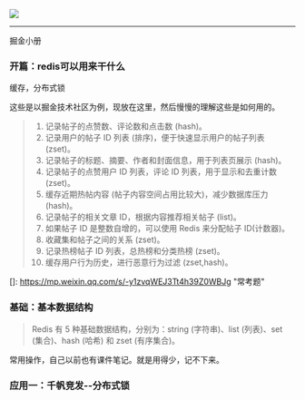 ![](D:\keep_reading\Keep_reading\img\20200505211018.png)

-----------------------------------------------------

掘金小册

### 开篇：redis可以用来干什么

缓存，分布式锁

这些是以掘金技术社区为例，现放在这里，然后慢慢的理解这些是如何用的。

> 1. 记录帖子的点赞数、评论数和点击数 (hash)。
> 2. 记录用户的帖子 ID 列表 (排序)，便于快速显示用户的帖子列表 (zset)。
> 3. 记录帖子的标题、摘要、作者和封面信息，用于列表页展示 (hash)。
> 4. 记录帖子的点赞用户 ID 列表，评论 ID 列表，用于显示和去重计数 (zset)。
> 5. 缓存近期热帖内容 (帖子内容空间占用比较大)，减少数据库压力 (hash)。
> 6. 记录帖子的相关文章 ID，根据内容推荐相关帖子 (list)。
> 7. 如果帖子 ID 是整数自增的，可以使用 Redis 来分配帖子 ID(计数器)。
> 8. 收藏集和帖子之间的关系 (zset)。
> 9. 记录热榜帖子 ID 列表，总热榜和分类热榜 (zset)。
> 10. 缓存用户行为历史，进行恶意行为过滤 (zset,hash)。



[]: https://mp.weixin.qq.com/s/-y1zvqWEJ3Tt4h39Z0WBJg	"常考题"



### 基础：基本数据结构

> Redis 有 5 种基础数据结构，分别为：string (字符串)、list (列表)、set (集合)、hash (哈希) 和 zset (有序集合)。

常用操作，自己以前也有课件笔记。就是用得少，记不下来。

### 应用一：千帆竞发--分布式锁

